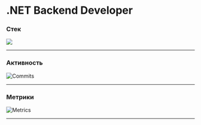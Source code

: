 # .NET Backend Developer

### Стек
<p align="left">
  <img src="https://skillicons.dev/icons?i=cs,dotnet,go,postgres,redis,docker" />
</p>

---

### Активность
![Commits](https://github-readme-activity-graph.vercel.app/graph?username=MonoBehav1our&theme=github-dark&hide_border=true)

---

### Метрики
![Metrics](https://metrics.lecoq.io/MonoBehav1our?template=classic&activity=1&base=header,activity&config.timezone=Europe%2FMoscow)

---
